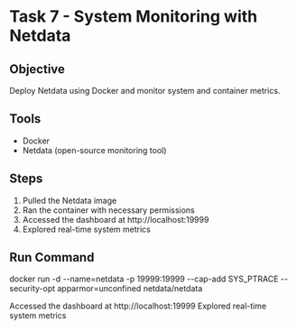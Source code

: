 # Task 7 - System Monitoring with Netdata

## Objective
Deploy Netdata using Docker and monitor system and container metrics.

## Tools
- Docker
- Netdata (open-source monitoring tool)

## Steps
1. Pulled the Netdata image
2. Ran the container with necessary permissions
3. Accessed the dashboard at http://localhost:19999
4. Explored real-time system metrics


## Run Command



docker run -d --name=netdata -p 19999:19999 --cap-add SYS_PTRACE --security-opt apparmor=unconfined netdata/netdata



Accessed the dashboard at http://localhost:19999
Explored real-time system metrics
